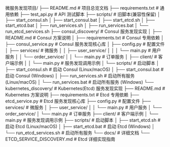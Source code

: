 微服务发现项目/
├── README.md                             # 项目总览文档
├── requirements.txt                      # 通用依赖
├── test_api.py                          # API 测试脚本
├── scripts/                             # 旧脚本(兼容性保留)
│   ├── start_consul.sh
│   ├── start_consul.bat
│   ├── start_etcd.sh
│   ├── start_etcd.bat
│   ├── run_services.sh
│   ├── run_services.bat
│   └── run_etcd_services.sh
├── consul_discovery/                    # Consul 服务发现实现
│   ├── README.md                        # Consul 方案说明
│   ├── requirements.txt                 # Consul 专用依赖
│   ├── consul_service.py                # Consul 服务发现核心库
│   ├── config.py                        # 配置文件
│   ├── services/                        # 微服务
│   │   ├── user_service/
│   │   │   └── main.py                  # 用户服务
│   │   └── order_service/
│   │       └── main.py                  # 订单服务
│   ├── client/                          # 客户端示例
│   │   └── main.py                      # 服务发现调用示例
│   └── scripts/                         # 启动脚本
│       ├── start_consul.sh              # 启动 Consul (Linux/macOS)
│       ├── start_consul.bat             # 启动 Consul (Windows)
│       ├── run_services.sh              # 启动所有服务 (Linux/macOS)
│       └── run_services.bat             # 启动所有服务 (Windows)
└── kubernetes_discovery/                # Kubernetes(Etcd) 服务发现实现
    ├── README.md                        # Kubernetes 方案说明
    ├── requirements.txt                 # Etcd 专用依赖
    ├── etcd_service.py                  # Etcd 服务发现核心库
    ├── config.py                        # 配置文件
    ├── services/                        # 微服务
    │   ├── user_service/
    │   │   └── main.py                  # 用户服务
    │   └── order_service/
    │       └── main.py                  # 订单服务
    ├── client/                          # 客户端示例
    │   └── main.py                      # 服务发现调用示例
    ├── scripts/                         # 启动脚本
    │   ├── start_etcd.sh                # 启动 Etcd (Linux/macOS)
    │   ├── start_etcd.bat               # 启动 Etcd (Windows)
    │   └── run_etcd_services.sh         # 启动所有服务
    └── docs/                            # 详细文档
        └── ETCD_SERVICE_DISCOVERY.md    # Etcd 详细实现指南